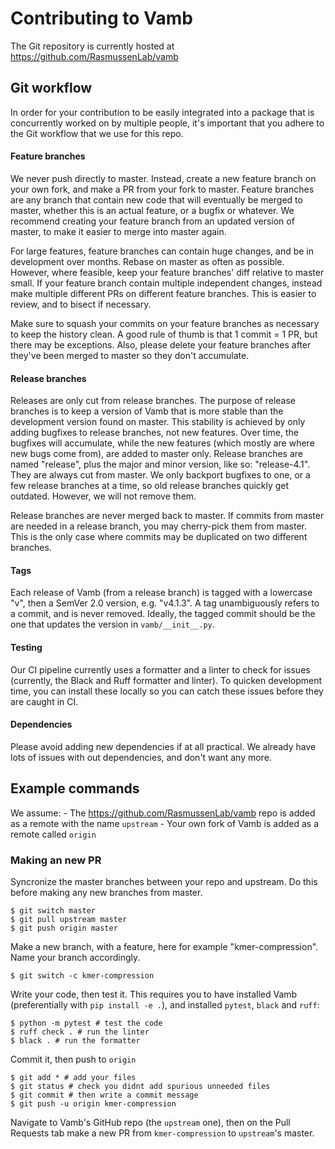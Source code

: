 # Contributing to Vamb
The Git repository is currently hosted at https://github.com/RasmussenLab/vamb

## Git workflow
In order for your contribution to be easily integrated into a package that is concurrently worked on by multiple people, it's important that you adhere to the Git workflow that we use for this repo.

#### Feature branches
We never push directly to master. Instead, create a new feature branch on your own fork, and make a PR from your fork to master.
Feature branches are any branch that contain new code that will eventually be merged to master, whether this is an actual feature, or a bugfix or whatever.
We recommend creating your feature branch from an updated version of master, to make it easier to merge into master again.

For large features, feature branches can contain huge changes, and be in development over months. Rebase on master as often as possible.
However, where feasible, keep your feature branches' diff relative to master small. If your feature branch contain multiple independent changes, instead make multiple different PRs on different feature branches. This is easier to review, and to bisect if necessary.

Make sure to squash your commits on your feature branches as necessary to keep the history clean.
A good rule of thumb is that 1 commit = 1 PR, but there may be exceptions.
Also, please delete your feature branches after they've been merged to master so they don't accumulate.

#### Release branches
Releases are only cut from release branches.
The purpose of release branches is to keep a version of Vamb that is more stable than the development version found on master.
This stability is achieved by only adding bugfixes to release branches, not new features. Over time, the bugfixes will accumulate, while the new features (which mostly are where new bugs come from), are added to master only.
Release branches are named "release", plus the major and minor version, like so: "release-4.1". They are always cut from master.
We only backport bugfixes to one, or a few release branches at a time, so old release branches quickly get outdated. However, we will not remove them.

Release branches are never merged back to master. If commits from master are needed in a release branch, you may cherry-pick them from master.
This is the only case where commits may be duplicated on two different branches.

#### Tags
Each release of Vamb (from a release branch) is tagged with a lowercase "v", then a SemVer 2.0 version, e.g. "v4.1.3".
A tag unambiguously refers to a commit, and is never removed.
Ideally, the tagged commit should be the one that updates the version in `vamb/__init__.py`.

#### Testing
Our CI pipeline currently uses a formatter and a linter to check for issues (currently, the Black and Ruff formatter and linter).
To quicken development time, you can install these locally so you can catch these issues before they are caught in CI.

#### Dependencies
Please avoid adding new dependencies if at all practical.
We already have lots of issues with out dependencies, and don't want any more.

## Example commands
We assume:
    - The https://github.com/RasmussenLab/vamb repo is added as a remote with the name `upstream`
    - Your own fork of Vamb is added as a remote called `origin`
### Making an new PR
Syncronize the master branches between your repo and upstream.
Do this before making any new branches from master.
```shell
$ git switch master
$ git pull upstream master
$ git push origin master
```

Make a new branch, with a feature, here for example "kmer-compression".
Name your branch accordingly.
```shell
$ git switch -c kmer-compression
```

Write your code, then test it.
This requires you to have installed Vamb (preferentially with `pip install -e .`),
and installed `pytest`, `black` and `ruff`:
```shell
$ python -m pytest # test the code
$ ruff check . # run the linter
$ black . # run the formatter
```

Commit it, then push to `origin`
```shell
$ git add * # add your files
$ git status # check you didnt add spurious unneeded files
$ git commit # then write a commit message
$ git push -u origin kmer-compression
```

Navigate to Vamb's GitHub repo (the `upstream` one), then on the Pull Requests tab make a new PR from `kmer-compression`
to `upstream`'s master.
